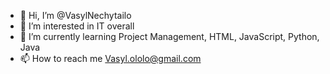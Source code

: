 - 👋 Hi, I’m @VasylNechytailo
- 👀 I’m interested in IT overall
- 🌱 I’m currently learning Project Management, HTML, JavaScript, Python, Java
- 📫 How to reach me Vasyl.ololo@gmail.com

<!---
VasylNechytailo/VasylNechytailo is a ✨ special ✨ repository because its `README.md` (this file) appears on your GitHub profile.
You can click the Preview link to take a look at your changes.
--->
